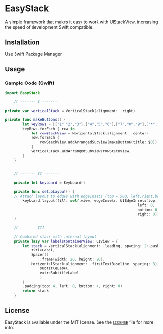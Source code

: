 # EasyStack

A simple framework that makes it easy to work with UIStackView, increasing the speed of development
Swift compatible.

## Installation 
Use Swift Package Manager

## Usage
### Sample Code (Swift)

```swift
import EasyStack

	// ------- I -------
	
private var verticalStack = VerticalStack(alignment: .right)

private func makeButtons() {
		let keyRows = [["1","2","3"],["4","5","6"],["7","8","9"],["*","0","#"]]
		keyRows.forEach { row in
			let rowStackView = HorizontalStack(alignment: .center)
			row.forEach {
				rowStackView.addArrangedSubview(makeButton(title: $0))
			}
			verticalStack.addArrangedSubview(rowStackView)
		}
	}

	
	// ------- II -------
	
	private let keyboard = Keyboard()
	
	private func setupLayout() {
	// Attach layout to edges with edgeInsets (top = 500, left,right,bottom = 0)
	    keyboard.layout(fill: self.view, edgeInsets: UIEdgeInsets(top: 550,
															 left: 0,
															 bottom: 0,
															 right: 0))
	}
	
	// ------- III -------
	
	// Combined stack with internal layout
	private lazy var labelsContainerView: UIView = {
	    let stack = VerticalStack(alignment: .leading, spacing: 2).push(
	        titleLabel,
	        Spaсer()
				.frame(width: 20, height: 20),
	        HorizontalStack(alignment: .firstTextBaseline, spacing: 3).push(
	            subtitleLabel,
	            extraSubtitleLabel
	            )
	    )
	    .padding(top: 4, left: 0, bottom: 4, right: 0)
	    return stack
	}

```

## License

EasyStack is available under the MIT license. See the [`LICENSE`](LICENSE) file for more info.
